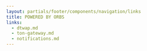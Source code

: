 ```yaml
---
layout: partials/footer/components/navigation/links
title: POWERED BY ORBS
links:
  - dtwap.md
  - ton-gateway.md
  - notifications.md
---
```

